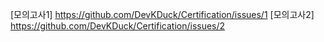 [모의고사1] https://github.com/DevKDuck/Certification/issues/1
[모의고사2] https://github.com/DevKDuck/Certification/issues/2